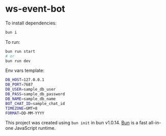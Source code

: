 # ws-event-bot

To install dependencies:
```bash
bun i
```

To run:
```bash
bun run start
# or
bun run dev
```

Env vars template:
```bash
DB_HOST=127.0.0.1
DB_PORT=7687
DB_USER=sample_db_user
DB_PASS=sample_db_password
DB_NAME=sample_db_name
BOT_CHAT_ID=sample_chat_id
TIMEZONE=GMT+8
FORMAT=DD-MM-YYYY
```

This project was created using `bun init` in bun v1.0.14. [Bun](https://bun.sh) is a fast all-in-one JavaScript runtime.
